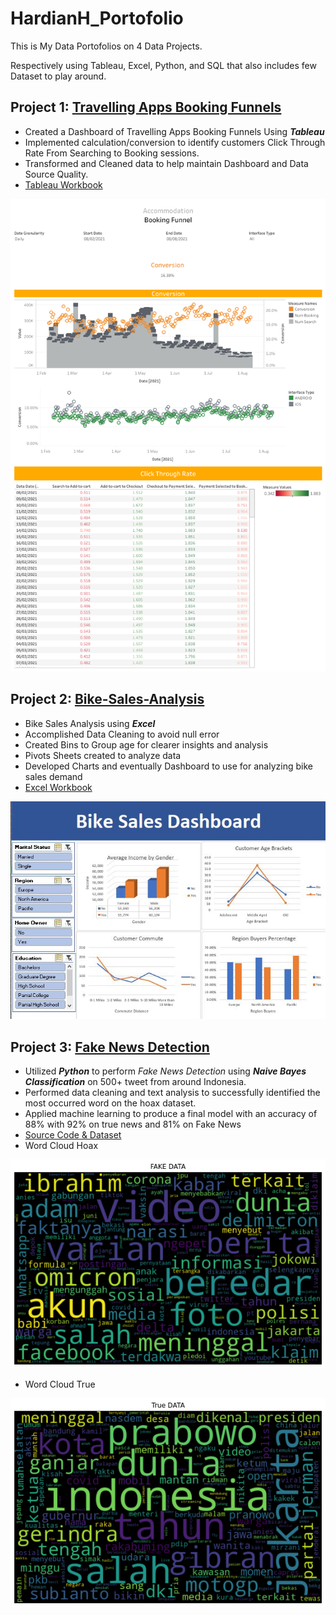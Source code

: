 # HardianH_Portofolio
This is My Data Portofolios on 4 Data Projects.

Respectively using  Tableau, Excel, Python, and SQL that also includes few Dataset to play around. 

## Project 1: [Travelling Apps Booking Funnels](https://public.tableau.com/app/profile/hardian.h/viz/TravelingBookingDashboard/Dashboard1)
* Created a Dashboard of Travelling Apps Booking Funnels Using ***Tableau***
* Implemented calculation/conversion to identify customers Click Through Rate From Searching to Booking sessions.
* Transformed and Cleaned data to help maintain Dashboard and Data Source Quality.
* [Tableau Workbook](https://github.com/Hash-S-Slasher/TravellingBookingDashboard/blob/main/Traveling%20Booking%20Dashboard.twbx)

<img src="Images/Travelling Dashboard.png" alt="Travel"> 

## Project 2: [Bike-Sales-Analysis](https://github.com/Hash-S-Slasher/Bike-Sales-Analysis)
* Bike Sales Analysis using ***Excel***
* Accomplished Data Cleaning to avoid null error
* Created Bins to Group age for clearer insights and analysis
* Pivots Sheets created to analyze data
* Developed Charts and eventually Dashboard to use for analyzing bike sales demand
* [Excel Workbook](https://github.com/Hash-S-Slasher/Bike-Sales-Analysis/blob/main/Excel%20Project%20Dataset.xlsx)

<img src="Images/Bike Sales Dashboard.JPG" alt="Bike Sales"> 

## Project 3: [Fake News Detection]()
* Utilized ***Python*** to perform *Fake News Detection* using ***Naive Bayes Classification*** on 500+ tweet from around Indonesia.
* Performed data cleaning and text analysis to successfully identified the most occurred word on the hoax dataset.
* Applied machine learning to produce a final model with an accuracy of 88% with 92% on true news and 81% on Fake News
* [Source Code & Dataset](https://github.com/Hash-S-Slasher/Fake-News-Classification)
* Word Cloud Hoax

<img src="Images/Fake Data.png" alt="Data Hoax"> 

* Word Cloud True

<img src="Images/True Data.png" alt="Data True"> 
